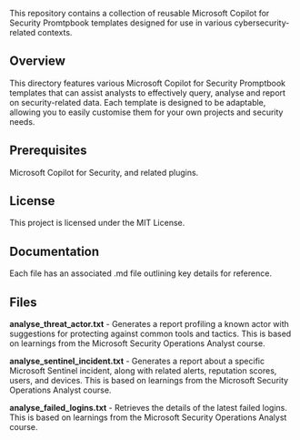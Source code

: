 This repository contains a collection of reusable Microsoft Copilot for Security Promtpbook templates designed for use in various cybersecurity-related contexts.

## Overview
This directory features various Microsoft Copilot for Security Promptbook templates that can assist analysts to effectively query, analyse and report on security-related data. Each template is designed to be adaptable, allowing you to easily customise them for your own projects and security needs.

## Prerequisites
Microsoft Copilot for Security, and related plugins.

## License
This project is licensed under the MIT License.

## Documentation
Each file has an associated .md file outlining key details for reference.

## Files
**analyse_threat_actor.txt** - Generates a report profiling a known actor with suggestions for protecting against common tools and tactics. This is based on learnings from the Microsoft Security Operations Analyst course.

**analyse_sentinel_incident.txt** - Generates a report about a specific Microsoft Sentinel incident, along with related alerts, reputation scores, users, and devices. This is based on learnings from the Microsoft Security Operations Analyst course.

**analyse_failed_logins.txt** - Retrieves the details of the latest failed logins. This is based on learnings from the Microsoft Security Operations Analyst course.
